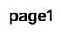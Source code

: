 ---
title: "page1"

css: "scss/partner.scss"

section1:
  title: 'Join the Revolution, Partner with KubeSphere'
  content: 'We look forward to your joining KubeSphere partner program to improve both ecosystems and grow your business. KubeSphere provides resources and rights for partners to help them increase their expertise, deliver open source technologies, and resell products.'
  topImage: 'images/partner/partner-top.jpg'

section2:
  title: 'Together, build partnership for success all over the world'
  content: 'KubeSphere partners play a critical role in KubeSphere go-to-market strategy. KubeSphere partners are located all over the world. We are looking forward to global cooperation as your success is our success.'
  name1: 'USA'
  name2: 'European'
  name3: 'China'
  mapImage: 'images/partner/map.svg'

section3:
  title: 'Partner Types'
  tip: Request now →
  partnerType:
    - title: "App Providers"
      content: "KubeSphere Application Store is a great place to showcase your application,  KubeSphere bring your applications to tens of thousands of users, making them deploy your App to Kubernetes with one click."
      link: ""
    
    - title: "Consulting"
      content: "KubeSphere Application Store is a great place to showcase your application, users can quickly deploy your application to Kubernetes using KubeSphere. Submit your application to KubeSphere Application Store now!"
      link: ""

    - title: "Cloud Providers"
      content: "KubeSphere Application Store is a great place to showcase your application, users can quickly deploy your application to Kubernetes using KubeSphere. Submit your application to KubeSphere Application Store now!"
      link: ""

    - title: "Go-To-Market"
      content: "KubeSphere Application Store is a great place to showcase your application, users can quickly deploy your application to Kubernetes using KubeSphere. Submit your application to KubeSphere Application Store now!"
      link: ""

section4:
  title: 'Featured Partners'
  content: 'KubeSphere is trusted by various enterprises and organizations to the innovators driving the future of software.'
  featuredPartnerList:
    - icon: "images/partner/partner1.jpg"
      partnerType: "Go-To-Market"

    - icon: "images/partner/partner2.jpg"
      partnerType: "Go-To-Market"

    - icon: "images/partner/partner3.jpg"
      partnerType: "Go-To-Market"

    - icon: "images/partner/partner4.jpg"
      partnerType: "Go-To-Market"

    - icon: "images/partner/partner5.jpg"
      partnerType: "Go-To-Market"

    - icon: "images/partner/partner6.jpg"
      partnerType: "Go-To-Market"

    - icon: "images/partner/partner7.jpg"
      partnerType: "Go-To-Market"
---